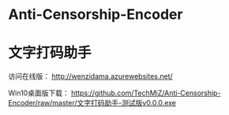 # Anti-Censorship-Encoder


# 文字打码助手
访问在线版： http://wenzidama.azurewebsites.net/ 

Win10桌面版下载： https://github.com/TechMiZ/Anti-Censorship-Encoder/raw/master/文字打码助手-测试版v0.0.0.exe
